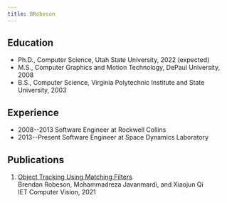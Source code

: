 ```yaml
---
title: BRobeson
---
```


## Education

- Ph.D., Computer Science, Utah State University, 2022 (expected)
- M.S., Computer Graphics and Motion Technology, DePaul University, 2008
- B.S., Computer Science, Virginia Polytechnic Institute and State University, 2003

## Experience

- 2008--2013 Software Engineer at Rockwell Collins
- 2013--Present Software Engineer at Space Dynamics Laboratory

## Publications

1. [Object Tracking Using Matching Filters](https://ietresearch.onlinelibrary.wiley.com/doi/abs/10.1049/cvi2.12040)<br/>
   Brendan Robeson, Mohammadreza Javanmardi, and Xiaojun Qi<br/>
   IET Computer Vision, 2021
